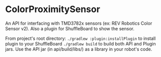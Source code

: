# ColorProximitySensor
An API for interfacing with TMD3782x sensors (ex: REV Robotics Color Sensor v2). Also a plugin for ShuffleBoard to show the sensor.

From project's root directory:
`./gradlew :plugin:installPlugin` to install plugin to your ShuffleBoard
`./gradlew build` to build both API and Plugin jars. Use the API jar (in api/build/libs/) as a library in your robot's code.
